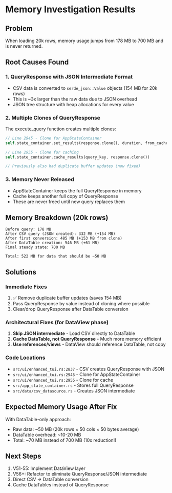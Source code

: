 # Memory Investigation Results

## Problem
When loading 20k rows, memory usage jumps from 178 MB to 700 MB and is never returned.

## Root Causes Found

### 1. QueryResponse with JSON Intermediate Format
- CSV data is converted to `serde_json::Value` objects (154 MB for 20k rows)
- This is ~3x larger than the raw data due to JSON overhead
- JSON tree structure with heap allocations for every value

### 2. Multiple Clones of QueryResponse
The execute_query function creates multiple clones:
```rust
// Line 2945 - Clone for AppStateContainer
self.state_container.set_results(response.clone(), duration, from_cache)

// Line 2955 - Clone for caching
self.state_container.cache_results(query_key, response.clone())  

// Previously also had duplicate buffer updates (now fixed)
```

### 3. Memory Never Released
- AppStateContainer keeps the full QueryResponse in memory
- Cache keeps another full copy of QueryResponse
- These are never freed until new query replaces them

## Memory Breakdown (20k rows)
```
Before query: 178 MB
After CSV query (JSON created): 332 MB (+154 MB) 
After first conversion: 485 MB (+153 MB from clone)
After DataTable creation: 546 MB (+61 MB)
Final steady state: 700 MB

Total: 522 MB for data that should be ~50 MB
```

## Solutions

### Immediate Fixes
1. ✅ Remove duplicate buffer updates (saves 154 MB)
2. Pass QueryResponse by value instead of cloning where possible
3. Clear/drop QueryResponse after DataTable conversion

### Architectural Fixes (for DataView phase)
1. **Skip JSON intermediate** - Load CSV directly to DataTable
2. **Cache DataTable, not QueryResponse** - Much more memory efficient
3. **Use references/views** - DataView should reference DataTable, not copy

### Code Locations
- `src/ui/enhanced_tui.rs:2837` - CSV creates QueryResponse with JSON
- `src/ui/enhanced_tui.rs:2945` - Clone for AppStateContainer  
- `src/ui/enhanced_tui.rs:2955` - Clone for cache
- `src/app_state_container.rs` - Stores full QueryResponse
- `src/data/csv_datasource.rs` - Creates JSON intermediate

## Expected Memory Usage After Fix
With DataTable-only approach:
- Raw data: ~50 MB (20k rows × 50 cols × 50 bytes average)
- DataTable overhead: ~10-20 MB
- Total: ~70 MB instead of 700 MB (10x reduction!)

## Next Steps
1. V51-55: Implement DataView layer
2. V56+: Refactor to eliminate QueryResponse/JSON intermediate
3. Direct CSV → DataTable conversion
4. Cache DataTables instead of QueryResponse